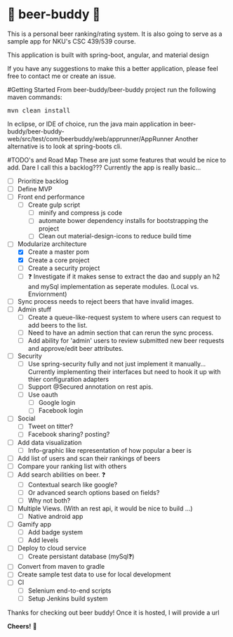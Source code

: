# :beer: beer-buddy :beer:

This is a personal beer ranking/rating system. It is also going to serve as a sample app for NKU's CSC 439/539 course. 

This application is built with spring-boot, angular, and material design

If you have any suggestions to make this a better application, please feel free to contact me or create an issue.

#Getting Started
From beer-buddy/beer-buddy project run the following maven commands:
<pre>mvn clean install</pre>
In eclipse, or IDE of choice, run the java main application in beer-buddy/beer-buddy-web/src/test/com/beerbuddy/web/apprunner/AppRunner
Another alternative is to look at spring-boots cli.


#TODO's and Road Map
These are just some features that would be nice to add. Dare I call this a backlog???  Currently the app is really basic...
- [ ] Prioritize backlog
- [ ] Define MVP
- [ ] Front end performance 
  - [ ] Create gulp script 
    - [ ] minify and compress js code
    - [ ] automate bower dependency installs for bootstrapping the project
    - [ ] Clean out material-design-icons to reduce build time
- [ ] Modularize architecture
  - [x] Create a master pom
  - [x] Create a core project
  - [ ] Create a security project
  - [ ] :question: Investigate if it makes sense to extract the dao and supply an h2 and mySql implementation as seperate modules. (Local vs. Enviornment)
- [ ] Sync process needs to reject beers that have invalid images.
- [ ] Admin stuff
  - [ ] Create a queue-like-request system to where users can request to add beers to the list.
  - [ ] Need to have an admin section that can rerun the sync process.
  - [ ] Add ability for 'admin' users to review submitted new beer requests and approve/edit beer attributes.
- [ ] Security
  - [ ] Use spring-security fully and not just implement it manually...
          Currently implementing their interfaces but need to hook it up with thier configuration adapters
  - [ ] Support @Secured annotation on rest apis.
  - [ ] Use oauth
    - [ ] Google login
    - [ ] Facebook login
- [ ] Social
  - [ ] Tweet on titter?
  - [ ] Facebook sharing? posting?
- [ ] Add data visualization
  - [ ] Info-graphic like representation of how popular a beer is
- [ ] Add list of users and scan their rankings of beers
- [ ] Compare your ranking list with others
- [ ] Add search abilities on beer. :question:
  - [ ] Contextual search like google?
  - [ ] Or advanced search options based on fields? 
  - [ ] Why not both?
- [ ] Multiple Views. (With an rest api, it would be nice to build ...)
  - [ ] Native android app
- [ ] Gamify app
  - [ ] Add badge system
  - [ ] Add levels
- [ ] Deploy to cloud service
  - [ ] Create persistant database (mySql:question:)
- [ ] Convert from maven to gradle
- [ ] Create sample test data to use for local development
- [ ] CI
  - [ ] Selenium end-to-end scripts
  - [ ] Setup Jenkins build system

Thanks for checking out beer buddy! Once it is hosted, I will provide a url 

**Cheers!** :beers:
